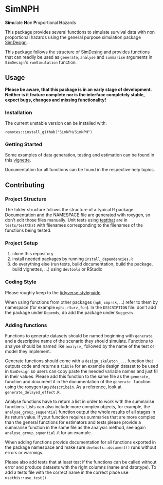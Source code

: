 # SimNPH

**Sim**ulate **N**on **P**roportional **H**azards

This package provides several functions to simulate survival data with non
proportional hazards using the general purpose simulation package
[SimDesign](https://cran.r-project.org/package=SimDesign).

This package follows the structure of SimDesing and provides functions that
can readily be used as `generate`, `analyse` and `summarise` arguments in 
`SimDesign`'s `runSimulation` function. 

## Usage

**Please be aware, that this package is in an early stage of development.
Neither is it feature complete nor is the interface completely stable, expect
bugs, changes and missing functionality!**

### Installation

The current unstable version can be installed with:

```
remotes::install_github("SimNPH/SimNPH")
```

### Getting Started

Some examples of data generation, testing and estimation can be found in this
[vignette](https://simnph.github.io/SimNPH/doc/simple_example.html).

Documentation for all functions can be found in the respective help topics.

## Contributing

### Project Structure

The folder structure follows the structure of a typical R package. Documentation
and the NAMESPACE file are generated with roxygen, so don't edit those files
manually. Unit tests using
[testthat](https://cran.r-project.org/package=testthat) are in `tests/testthat`
with filenames corresponding to the filenames of the functions being tested. 

### Project Setup

1. clone this repository
2. install needed packages by running `install_dependencies.R`
3. do everything else (run tests, build documentation, build the package,
   build vignettes, ...) using `devtools` or RStudio

### Coding Style

Please roughly keep to the [tidyverse styleguide](https://style.tidyverse.org/)

When using functions from other packages (`nph`, `cmprsk`, ...) refer to them 
by namespace (for example `nph::rSurv_fun`). In the `DESCRIPTION` file: don't 
add the package under `Depends`, do add the package under `Suggests`.

### Adding functions

Functions to generate datasets should be named beginning with `generate_` and a 
descriptive name of the scenario they should simulate. Functions to analyse 
should be named like `analyse_` followed by the name of the test or model they
implement.

Generate functions should come with a `design_skeleton_...` function that
outputs code and returns a `tibble` for an example design dataset to be used in
`SimDesign` so users can copy paste the needed variable names and just fill in
their values. Please add this function to the same file as the `generate_`
function and document it in the documentation of the `generate_` function using
the roxygen tag `@describein`. As a reference, look at
`generate_delayed_effect.R`.

Analyse functions have to return a list in order to work with the summarise
functions. Lists can also include more complex objects, for example, the
`analyse_group_sequential` function output the whole results of all stages in
its return value. If your function requires summaries that are more complex than
the general functions for estimators and tests please provide a summarise
function in the same file as the analysis method, see again
`analyse_group_squential.R` for an example.

When adding functions provide documentation for all functions exported in the
package namespace and make sure `devtools::document()` runs without errors or
warnings.

Please also add tests that at least test if the functions can be called without 
error and produce datasets with the right columns (name and datatype). To add a 
tests file with the correct name in the correct place use `usethis::use_test()`.
